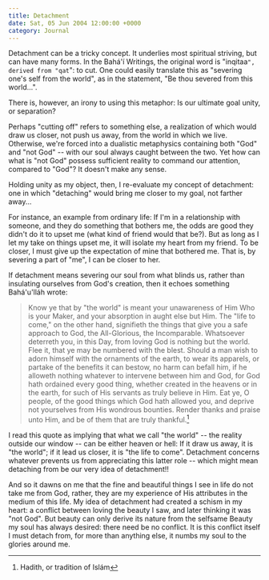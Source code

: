 ```yaml
---
title: Detachment
date: Sat, 05 Jun 2004 12:00:00 +0000
category: Journal
---
```


Detachment can be a tricky concept.  It underlies most spiritual
striving, but can have many forms.  In the Bahá'í Writings, the original
word is "inqitaa`", derived from "qat`": to cut.  One could easily
translate this as "severing one's self from the world", as in the
statement, "Be thou severed from this world...".

There is, however, an irony to using this metaphor: Is our ultimate goal
unity, or separation?

Perhaps "cutting off" refers to something else, a realization of which
would draw us closer, not push us away, from the world in which we live.
Otherwise, we're forced into a dualistic metaphysics containing both
"God" and "not God" -- with our soul always caught between the two.  Yet
how can what is "not God" possess sufficient reality to command our
attention, compared to "God"?  It doesn't make any sense.

Holding unity as my object, then, I re-evaluate my concept of
detachment: one in which "detaching" would bring me closer to my goal,
not farther away...

For instance, an example from ordinary life: If I'm in a relationship
with someone, and they do something that bothers me, the odds are good
they didn't do it to upset me (what kind of friend would that be?).  But
as long as I let my take on things upset me, it will isolate my heart
from my friend.  To be closer, I must give up the expectation of mine
that bothered me.  That is, by severing a part of "me", I can be closer
to her.

If detachment means severing our soul from what blinds us, rather than
insulating ourselves from God's creation, then it echoes something
Bahá'u'lláh wrote:

> Know ye that by "the world" is meant your unawareness of Him Who is
> your Maker, and your absorption in aught else but Him.  The "life to
> come," on the other hand, signifieth the things that give you a safe
> approach to God, the All-Glorious, the Incomparable.  Whatsoever
> deterreth you, in this Day, from loving God is nothing but the world.
> Flee it, that ye may be numbered with the blest.  Should a man wish to
> adorn himself with the ornaments of the earth, to wear its apparels,
> or partake of the benefits it can bestow, no harm can befall him, if
> he alloweth nothing whatever to intervene between him and God, for God
> hath ordained every good thing, whether created in the heavens or in
> the earth, for such of His servants as truly believe in Him.  Eat ye,
> O people, of the good things which God hath allowed you, and deprive
> not yourselves from His wondrous bounties.  Render thanks and praise
> unto Him, and be of them that are truly thankful.[^1]

I read this quote as implying that what we call "the world" -- the
reality outside our window -- can be either heaven or hell: If it draw
us away, it is "the world"; if it lead us closer, it is "the life to
come".  Detachment concerns whatever prevents us from appreciating this
latter role -- which might mean detaching from be our very idea of
detachment!!

And so it dawns on me that the fine and beautiful things I see in life
do not take me from God, rather, they are my experience of His
attributes in the medium of this life.  My idea of detachment had
created a schism in my heart: a conflict between loving the beauty I
saw, and later thinking it was "not God".  But beauty can only derive
its nature from the selfsame Beauty my soul has always desired: there
need be no conflict.  It is this conflict itself I must detach from, for
more than anything else, it numbs my soul to the glories around me.

[^1]:  Hadith, or tradition of Islám


